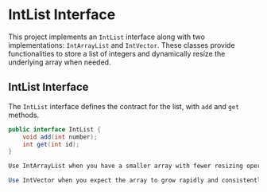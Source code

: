 # IntList Interface

This project implements an `IntList` interface along with two implementations: `IntArrayList` and `IntVector`. These classes provide functionalities to store a list of integers and dynamically resize the underlying array when needed.

## IntList Interface

The `IntList` interface defines the contract for the list, with `add` and `get` methods.

```java
public interface IntList {
    void add(int number);
    int get(int id);
}

Use IntArrayList when you have a smaller array with fewer resizing operations. For example, if you expect the array to grow gradually and want to minimize memory overhead, IntArrayList might be more efficient.

Use IntVector when you expect the array to grow rapidly and consistently. Since IntVector doubles the size of its array, it can accommodate larger lists with fewer resizing operations, making it more efficient in scenarios where the list size increases quickly.
